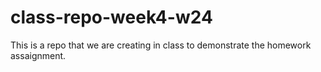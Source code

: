 # class-repo-week4-w24
This is a repo that we are creating in class to demonstrate the homework assaignment.
